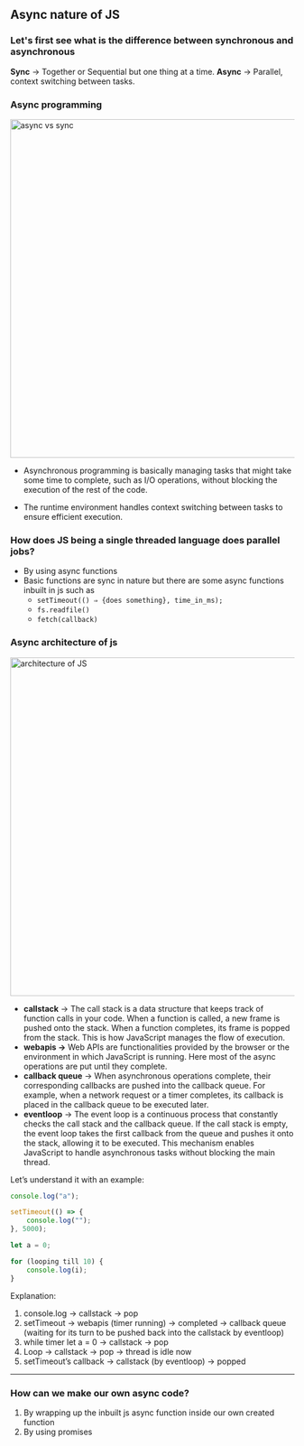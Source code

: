 ## Async nature of JS

### Let's first see what is the difference between synchronous and asynchronous
**Sync** → Together or Sequential but one thing at a time.
**Async** → Parallel, context switching between tasks.

### Async programming 
<img src="https://github.com/shubhsharma19/web-development-journey/assets/69891912/45054de6-afc8-4a5b-b076-ed53b1d61257" alt="async vs sync" width="600">

- Asynchronous programming is basically managing tasks that might take some time to complete, such as I/O operations, without blocking the execution of the rest of the code. 

- The runtime environment handles context switching between tasks to ensure efficient execution.

### How does JS being a single threaded language does parallel jobs?

- By using async functions
- Basic functions are sync in nature but there are some async functions inbuilt in js such as
    - `setTimeout(() ⇒ {does something}, time_in_ms);`
    - `fs.readfile()`
    - `fetch(callback)`

### Async architecture of js

<img src="https://github.com/shubhsharma19/web-development-journey/assets/69891912/70fb0616-e8e2-439b-a3d2-d5207224a833" alt="architecture of JS" width="600">

- **callstack** → The call stack is a data structure that keeps track of function calls in your code. When a function is called, a new frame is pushed onto the stack. When a function completes, its frame is popped from the stack. This is how JavaScript manages the flow of execution.
- **webapis →** Web APIs are functionalities provided by the browser or the environment in which JavaScript is running. Here most of the async operations are put until they complete.
- **callback queue** → When asynchronous operations complete, their corresponding callbacks are pushed into the callback queue. For example, when a network request or a timer completes, its callback is placed in the callback queue to be executed later.
- **eventloop** → The event loop is a continuous process that constantly checks the call stack and the callback queue. If the call stack is empty, the event loop takes the first callback from the queue and pushes it onto the stack, allowing it to be executed. This mechanism enables JavaScript to handle asynchronous tasks without blocking the main thread.

Let’s understand it with an example:

```jsx
console.log("a");

setTimeout(() => {
	console.log("");
}, 5000);

let a = 0;

for (looping till 10) {
	console.log(i);
}
```

Explanation: 

1. console.log → callstack → pop
2. setTimeout → webapis (timer running) → completed → callback queue (waiting for its turn to be pushed back into the callstack by eventloop)
3. while timer let a = 0 → callstack → pop
4. Loop → callstack → pop → thread is idle now
5. setTimeout’s callback → callstack (by eventloop) → popped

---

### How can we make our own async code?

1. By wrapping up the inbuilt js async function inside our own created function
2. By using promises 
